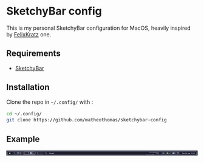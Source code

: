 # SketchyBar config

This is my personal SketchyBar configuration for MacOS, heavily inspired by [FelixKratz](https://github.com/FelixKratz/SketchyBar) one.

## Requirements
- [SketchyBar](https://github.com/FelixKratz/SketchyBar) 

## Installation
Clone the repo in `~/.config/` with :
```bash
cd ~/.config/
git clone https://github.com/matheothomas/sketchybar-config
```
## Example

![sketchybar image](example.png)
